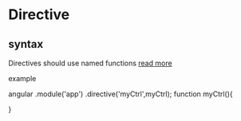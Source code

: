 Directive
==========

syntax
------
Directives should use named functions
[read more](https://github.com/johnpapa/angularjs-styleguide#style-y024)

example

angular
    .module('app')
    .directive('myCtrl',myCtrl);
function myCtrl(){

}